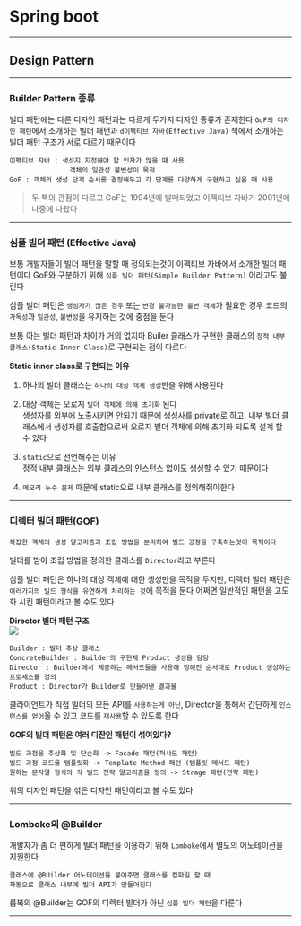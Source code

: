# Spring boot
---
## Design Pattern
---
### Builder Pattern 종류
빌더 패턴에는 다른 디자인 패턴과는 다르게 두가지 디자인 종류가 존재한다
`GoF의 디자인 패턴`에서 소개하는 빌더 패턴과 `d이펙티브 자바(Effective Java)` 책에서 소개하는 빌더 패턴 구조가 서로 다르기 때문이다
```
이펙티브 자바 : 생성지 지정해야 할 인자가 많을 때 사용
               객체의 일관성 불변성이 목적
GoF : 객체의 생성 단계 순서를 결정해두고 각 단계를 다양하게 구현하고 싶을 때 사용
```
> 두 책의 관점이 다르고 GoF는 1994년에 발매되었고 이펙티브 자바가 2001년에 나중에 나왔다
---
### 심플 빌더 패턴 (Effective Java)
보통 개발자들이 빌더 패턴을 말할 때 정의되는것이 이펙티브 자바에서 소개한 빌더 패턴이다
GoF와 구분하기 위해 `심플 빌더 패턴(Simple Builder Pattern)` 이라고도 불린다

심플 빌더 패턴은 `생성자가 많은 경우` 또는 `변경 불가능한 불변 객체`가 필요한 경우 코드의 `가독성`과 `일관성`, `불변성`을 유지하는 것에 중점을 둔다

보통 아는 빌더 패턴과 차이가 거의 없지마 Builer 클래스가 구현한 클래스의 `정적 내부 클래스(Static Inner Class)`로 구현되는 점이 다르다

**Static inner class로 구현되는 이유**   
1. 하나의 빌더 클래스는 `하나의 대상 객체 생성`만을 위해 사용된다   

2. 대상 객체는 오로지 `빌더 객체에 의해 초기화` 된다   
생성자를 외부에 노출시키면 안되기 때문에 생성사를 private로 하고, 내부 빌더 클래스에서 생성자를 호출함으로써 오로지 빌더 객체에 의해 초기화 되도록 설계 할 수 있다

3. `static`으로 선언해주는 이유   
정적 내부 클래스는 외부 클래스의 인스턴스 없이도 생성할 수 있기 때문이다

4. `메모리 누수 문제` 때문에 static으로 내부 클래스를 정의해줘야한다

---
### 디렉터 빌더 패턴(GOF)
```
복잡한 객체의 생성 알고리즘과 조립 방법을 분리하여 빌드 공정을 구축하는것이 목적이다
```
빌더를 받아 조립 방법을 정의한 클래스를 `Director`라고 부른다

심플 빌더 패턴은 하나의 대상 객체에 대한 생성만을 목적을 두지만, 디렉터 빌더 패턴은 `여러가지의 빌드 형식을 유연하게 처리하는 것`에 목적을 둔다
어쩌면 일반적인 패턴을 고도화 시킨 패턴이라고 볼 수도 있다

**Director 빌더 패턴 구조**   
![](https://velog.velcdn.com/images/froajnzd/post/e17b96e8-456e-4696-9214-372be5f17bc2/image.png)
```
Builder : 빌더 추상 클래스
ConcreteBuilder : Builder의 구현체 Product 생성을 담당
Director : Builder에서 제공하는 메서드들을 사용해 정해진 순서대로 Product 생성하는 프로세스를 정의
Product : Director가 Builder로 만들어낸 결과물
```
클라이언트가 직접 빌더의 모든 API를 `사용하는게 아닌`, Director을 통해서 간단하게 `인스턴스를 얻어`올 수 있고 코드를 `재사용`할 수 있도록 한다

**GOF의 빌더 패턴은 여러 디잔인 패턴이 섞여있다?** 
```
빌드 과정을 추상화 및 단순화 -> Facade 패턴(퍼사드 패턴)
빌드 과정 코드를 템플릿화 -> Template Method 패턴 (템플릿 메서드 패턴)
원하는 문자열 형식의 각 빌드 전략 알고리즘을 정의 -> Strage 패턴(전략 패턴)
```
위의 디자인 패턴을 섞은 디자인 패턴이라고 볼 수도 있다

---
### Lomboke의 @Builder
개발자가 좀 더 편하게 빌더 패턴을 이용하기 위해 `Lomboke`에서 별도의 어노테이션을 지원한다
```
클래스에 @BUilder 어노테이션을 붙여주면 클래스를 컴파일 할 때 
자동으로 클래스 내부에 빌더 API가 만들어진다
```
롬복의 @Builder는 GOF의 디렉터 빌더가 아닌 `심플 빌더 패턴`을 다룬다

---